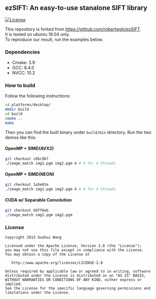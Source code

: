 ## ezSIFT: An easy-to-use stanalone SIFT library 

[![License][license-img]][license-url]

This repository is forked from https://github.com/robertwgh/ezSIFT.  
It is tested on ubuntu 18.04 only.  
To reproduce our result, run the examples below.

### Dependencies
- Cmake: 3.9
- GCC: 8.4.0
- NVCC: 10.2

### How to build
Follow the following instructions:
```Bash
cd platforms/desktop/
mkdir build
cd build
cmake ..
make
```
Then you can find the built binary under `build/bin` directory. Run the two demos like this:
#### OpenMP + SIMD(AVX2)
```bash
git checkout c6bc9b7
./image_match img1.pgm img2.pgm 4 # 4 for 4 threads
```
#### OpenMP + SIMD(NEON)
```bash
git checkout 1a5e01e
./image_match img1.pgm img2.pgm 4 # 4 for 4 threads
```
#### CUDA w/ Separable Convolution
```bash
git checkout ddff0ab
./image_match img1.pgm img2.pgm
```



### License

    Copyright 2013 Guohui Wang

    Licensed under the Apache License, Version 2.0 (the "License");
    you may not use this file except in compliance with the License.
    You may obtain a copy of the License at

       http://www.apache.org/licenses/LICENSE-2.0

    Unless required by applicable law or agreed to in writing, software
    distributed under the License is distributed on an "AS IS" BASIS,
    WITHOUT WARRANTIES OR CONDITIONS OF ANY KIND, either express or implied.
    See the License for the specific language governing permissions and
    limitations under the License.


[license-url]: https://github.com/robertwgh/ezSIFT/blob/master/LICENSE
[license-img]: https://img.shields.io/badge/License-Apache%202.0-blue.svg
